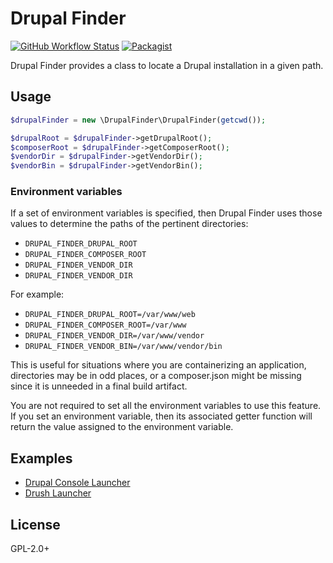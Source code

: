 # Drupal Finder

[![GitHub Workflow Status](https://img.shields.io/github/workflow/status/webflo/drupal-finder/CI)](https://github.com/webflo/drupal-finder/actions/workflows/ci.yml)
[![Packagist](https://img.shields.io/packagist/v/webflo/drupal-finder.svg)](https://packagist.org/packages/webflo/drupal-finder)

Drupal Finder provides a class to locate a Drupal installation in a given path.

## Usage

```PHP
$drupalFinder = new \DrupalFinder\DrupalFinder(getcwd());

$drupalRoot = $drupalFinder->getDrupalRoot();
$composerRoot = $drupalFinder->getComposerRoot();
$vendorDir = $drupalFinder->getVendorDir();
$vendorBin = $drupalFinder->getVendorBin();
```

### Environment variables

If a set of environment variables is specified, then Drupal Finder uses those
values to determine the paths of the pertinent directories:

- `DRUPAL_FINDER_DRUPAL_ROOT`
- `DRUPAL_FINDER_COMPOSER_ROOT`
- `DRUPAL_FINDER_VENDOR_DIR`
- `DRUPAL_FINDER_VENDOR_DIR`

For example:

- `DRUPAL_FINDER_DRUPAL_ROOT=/var/www/web`
- `DRUPAL_FINDER_COMPOSER_ROOT=/var/www`
- `DRUPAL_FINDER_VENDOR_DIR=/var/www/vendor`
- `DRUPAL_FINDER_VENDOR_BIN=/var/www/vendor/bin`

This is useful for situations where you are containerizing an application,
directories may be in odd places, or a composer.json might be missing since it
is unneeded in a final build artifact.

You are not required to set all the environment variables to use this
feature. If you set an environment variable, then its associated getter
function will return the value assigned to the environment variable.

## Examples

- [Drupal Console Launcher](https://github.com/hechoendrupal/drupal-console-launcher)
- [Drush Launcher](https://github.com/drush-ops/drush-launcher)

## License

GPL-2.0+
